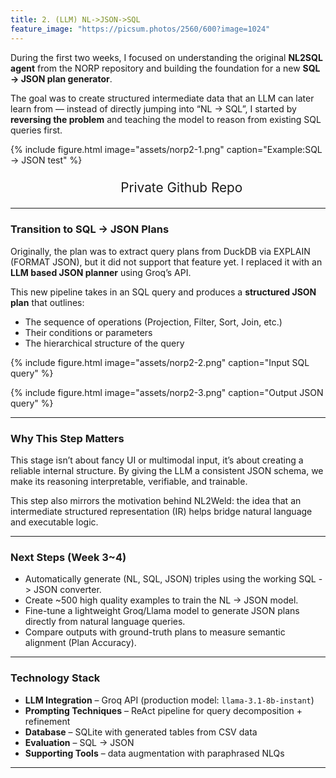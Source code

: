 ```yaml
---
title: 2. (LLM) NL->JSON->SQL
feature_image: "https://picsum.photos/2560/600?image=1024"
---
```


During the first two weeks, I focused on understanding the original **NL2SQL agent** from the NORP repository and building the foundation for a new **SQL -> JSON plan generator**.

The goal was to create structured intermediate data that an LLM can later learn from — instead of directly jumping into “NL -> SQL”, I started by **reversing the problem** and teaching the model to reason from existing SQL queries first.

{% include figure.html image="assets/norp2-1.png" caption="Example:SQL -> JSON test" %}

<ul style="font-size: 1.6rem; line-height: 1.6; text-align: center; margin: 0;">
  <li style="list-style: none; margin: 0px 0;">
    <a href="https://gist.github.com/doox-on/2d13b19b8cf428adbaf43d28929b681d" 
       style="font-size: 1.3rem; text-decoration: none;">
      Private Github Repo
    </a>
  </li>
</ul>

---

### Transition to SQL -> JSON Plans

Originally, the plan was to extract query plans from DuckDB via EXPLAIN (FORMAT JSON),
but it did not support that feature yet.
I replaced it with an **LLM based JSON planner** using Groq’s API. 

This new pipeline takes in an SQL query and produces a **structured JSON plan** that outlines:
- The sequence of operations (Projection, Filter, Sort, Join, etc.)
- Their conditions or parameters
- The hierarchical structure of the query


{% include figure.html image="assets/norp2-2.png" caption="Input SQL query" %}

{% include figure.html image="assets/norp2-3.png" caption="Output JSON query" %}


---

### Why This Step Matters

This stage isn’t about fancy UI or multimodal input, it’s about creating a reliable internal structure.
By giving the LLM a consistent JSON schema, we make its reasoning interpretable, verifiable, and trainable.

This step also mirrors the motivation behind NL2Weld:
the idea that an intermediate structured representation (IR) helps bridge natural language and executable logic.

---



### Next Steps (Week 3~4)

- Automatically generate (NL, SQL, JSON) triples using the working SQL -> JSON converter.
- Create ~500 high quality examples to train the NL -> JSON model.
- Fine-tune a lightweight Groq/Llama model to generate JSON plans directly from natural language queries.
- Compare outputs with ground-truth plans to measure semantic alignment (Plan Accuracy).
  
---

### Technology Stack

* **LLM Integration** – Groq API (production model: `llama-3.1-8b-instant`)  
* **Prompting Techniques** – ReAct pipeline for query decomposition + refinement  
* **Database** – SQLite with generated tables from CSV data  
* **Evaluation** – SQL -> JSON
* **Supporting Tools** – data augmentation with paraphrased NLQs  

---
